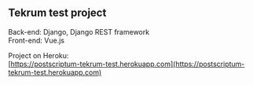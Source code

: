 ## Tekrum test project

Back-end: Django, Django REST framework  
Front-end: Vue.js

Project on Heroku:  
[https://postscriptum-tekrum-test.herokuapp.com](https://postscriptum-tekrum-test.herokuapp.com)
